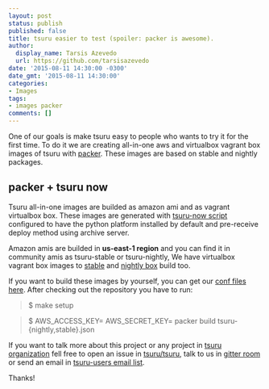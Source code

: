 ```yaml
---
layout: post
status: publish
published: false
title: tsuru easier to test (spoiler: packer is awesome).
author:
  display_name: Tarsis Azevedo
  url: https://github.com/tarsisazevedo
date: '2015-08-11 14:30:00 -0300'
date_gmt: '2015-08-11 14:30:00'
categories:
- Images
tags:
- images packer
comments: []
---
```


One of our goals is make tsuru easy to people who wants to try it for
the first time. To do it we are creating all-in-one aws and virtualbox vagrant
box images of tsuru with [packer](https://packer.io). These images are based on
stable and nightly packages.

## packer + tsuru now

Tsuru all-in-one images are builded as amazon ami and as vagrant virtualbox
box. These images are generated with [tsuru-now script](https://github.com/tsuru/now) configured to have the python platform installed by
default and pre-receive deploy method using archive server.

Amazon amis are builded in **us-east-1 region** and you can find it in
community amis as tsuru-stable or tsuru-nightly,
We have virtualbox vagrant box images to [stable](https://s3.amazonaws.com/tsuru-images/tsuru-stable-virtualbox.box) and [nightly box](https://s3.amazonaws.com/tsuru-images/tsuru-nightly-virtualbox.box) build too.

If you want to build these images by yourself, you can get our [conf files here](https://github.com/tsuru/tsuru-packer).
After checking out the repository you have to run: 

> $ make setup

> $ AWS_ACCESS_KEY=<your-access-key> AWS_SECRET_KEY=<your-secret-key> packer build tsuru-{nightly,stable}.json

If you want to talk more about this project or any project in [tsuru organization](https://github.com/tsuru) fell free to open
an issue in [tsuru/tsuru](https://github.com/tsuru/tsuru/issues), talk to us in [gitter room](gitter.im/tsuru/tsuru) or
send an email in [tsuru-users email list](https://groups.google.com/forum/#!forum/tsuru-users).

Thanks!
